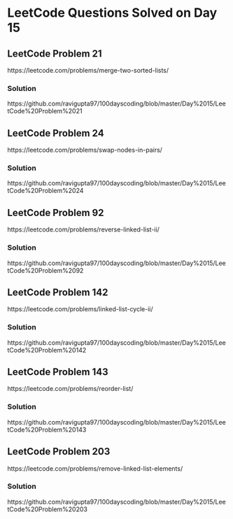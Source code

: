# LeetCode Questions Solved on Day 15

<h2>LeetCode Problem 21</h2>  https://leetcode.com/problems/merge-two-sorted-lists/
<h3>Solution</h3>  https://github.com/ravigupta97/100dayscoding/blob/master/Day%2015/LeetCode%20Problem%2021

<h2>LeetCode Problem 24</h2>  https://leetcode.com/problems/swap-nodes-in-pairs/
<h3>Solution</h3>  https://github.com/ravigupta97/100dayscoding/blob/master/Day%2015/LeetCode%20Problem%2024

<h2>LeetCode Problem 92</h2>  https://leetcode.com/problems/reverse-linked-list-ii/
<h3>Solution</h3>  https://github.com/ravigupta97/100dayscoding/blob/master/Day%2015/LeetCode%20Problem%2092

<h2>LeetCode Problem 142</h2>  https://leetcode.com/problems/linked-list-cycle-ii/ 
<h3>Solution</h3>  https://github.com/ravigupta97/100dayscoding/blob/master/Day%2015/LeetCode%20Problem%20142 

<h2>LeetCode Problem 143</h2>  https://leetcode.com/problems/reorder-list/
<h3>Solution</h3>  https://github.com/ravigupta97/100dayscoding/blob/master/Day%2015/LeetCode%20Problem%20143

<h2>LeetCode Problem 203</h2>  https://leetcode.com/problems/remove-linked-list-elements/
<h3>Solution</h3>  https://github.com/ravigupta97/100dayscoding/blob/master/Day%2015/LeetCode%20Problem%20203
